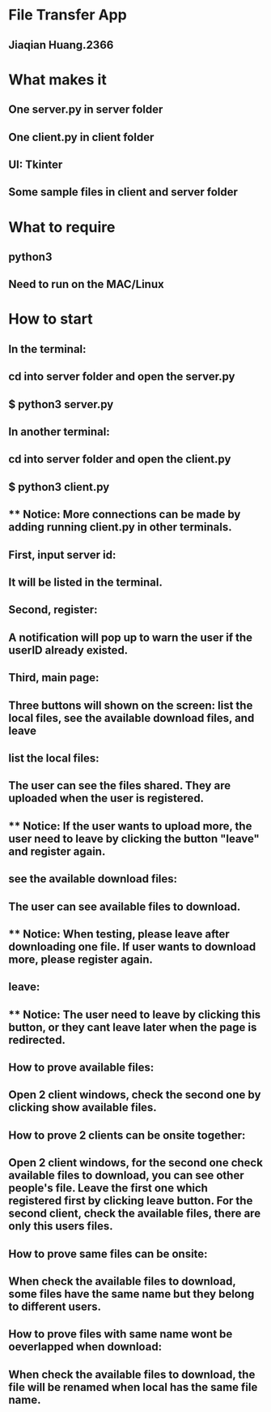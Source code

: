 
# File Transfer App
## Jiaqian Huang.2366

# What makes it
## One server.py in server folder
## One client.py in client folder
## UI: Tkinter
## Some sample files in client and server folder


# What to require
## python3
## Need to run on the MAC/Linux

# How to start

## ln the terminal:
## cd into server folder and open the server.py
## $ python3 server.py

## ln another terminal:
## cd into server folder and open the client.py
## $ python3 client.py
## ** Notice: More connections can be made by adding running client.py in other terminals.

## First, input server id:
## It will be listed in the terminal.

## Second, register:
## A notification will pop up to warn the user if the userID already existed.

## Third, main page:
## Three buttons will shown on the screen: list the local files, see the available download files, and leave

## list the local files:
## The user can see the files shared. They are uploaded when the user is registered.
## ** Notice: If the user wants to upload more, the user need to leave by clicking the button "leave" and register again.

## see the available download files:
## The user can see available files to download.
## ** Notice: When testing, please leave after downloading one file. If user wants to download more, please register again.

## leave:
## ** Notice: The user need to leave by clicking this button, or they cant leave later when the page is redirected.

## How to prove available files:
## Open 2 client windows, check the second one by clicking show available files.

## How to prove 2 clients can be onsite together:
## Open 2 client windows, for the second one check available files to download, you can see other people's file. Leave the first one which registered first by clicking leave button. For the second client, check the available files, there are only this users files.

## How to prove same files can be onsite:
## When check the available files to download, some files have the same name but they belong to different users.

## How to prove files with same name wont be oeverlapped when download:
## When check the available files to download, the file will be renamed when local has the same file name.


